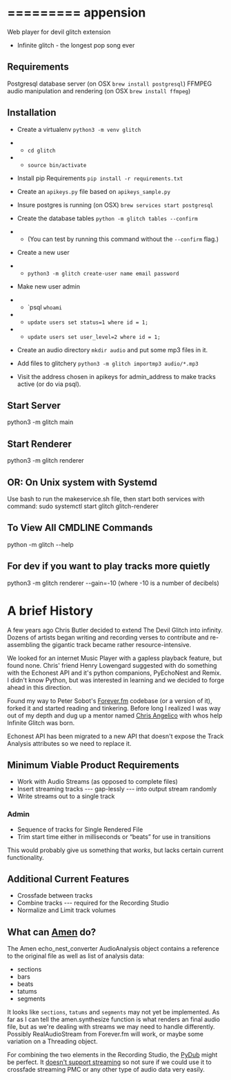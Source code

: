 =========
appension
=========

Web player for devil glitch extension
 - Infinite glitch - the longest pop song ever
 
## Requirements ##

Postgresql database server (on OSX `brew install postgresql`)
FFMPEG audio manipulation and rendering (on OSX `brew install ffmpeg`)

## Installation ##
  * Create a virtualenv `python3 -m venv glitch`
  * * `cd glitch`
  * * `source bin/activate`
  	
  * Install pip Requirements `pip install -r requirements.txt`
  
  * Create an `apikeys.py` file based on `apikeys_sample.py`
  
  * Insure postgres is running (on OSX) `brew services start postgresql`
  
  * Create the database tables `python -m glitch tables --confirm`
  * * (You can test by running this command without the `--confirm` flag.)
  
  * Create a new user
  * * `python3 -m glitch create-user name email password`
  
  * Make new user admin
  * * `psql ``whoami``
  * * `update users set status=1 where id = 1;`
  * * `update users set user_level=2 where id = 1;`
  
  * Create an audio directory `mkdir audio` and put some mp3 files in it.
  
  * Add files to glitchery `python3 -m glitch importmp3 audio/*.mp3`
  
  * Visit the address chosen in apikeys for admin_address to make tracks active (or do via psql).
  
 
## Start Server ##
python3 -m glitch main
 
## Start Renderer ##
python3 -m glitch renderer

## OR: On Unix system with Systemd ##
Use bash to run the makeservice.sh file, then start both services with command:
sudo systemctl start glitch glitch-renderer

## To View All CMDLINE Commands ##
python -m glitch --help

## For dev if you want to play tracks more quietly ##
python3 -m glitch renderer --gain=-10 (where -10 is a number of decibels)

# A brief History #
A few years ago Chris Butler decided to extend The Devil Glitch into infinity. Dozens of artists began writing and recording verses to contribute and re-assembling the gigantic track became rather resource-intensive.

We looked for an internet Music Player with a gapless playback feature, but found none. Chris' friend Henry Lowengard suggested with do something with the Echonest API and it's python companions, PyEchoNest and Remix. I didn't know Python, but was interested in learning and we decided to forge ahead in this direction.

Found my way to Peter Sobot's [Forever.fm](https://github.com/psobot/foreverfm) codebase (or a version of it), forked it and started reading and tinkering. Before long I realized I was way out of my depth and dug up a mentor named [Chris Angelico](https://github.com/Rosuav) with whos help Infinite Glitch was born.

Echonest API has been migrated to a new API that doesn't expose the Track Analysis attributes so we need to replace it. 

## Minimum Viable Product Requirements ##

 * Work with Audio Streams (as opposed to complete files)
 * Insert streaming tracks --- gap-lessly --- into output stream randomly
 * Write streams out to a single track
 ### Admin ###
  * Sequence of tracks for Single Rendered File
  * Trim start time either in milliseconds or &ldquo;beats&rdquo; for use in transitions

This would probably give us something that _works_, but lacks certain current functionality.

## Additional Current Features ##

 * Crossfade between tracks
 * Combine tracks --- required for the Recording Studio
 * Normalize and Limit track volumes
 
## What can [Amen](https://github.com/algorithmic-music-exploration/amen) do? ##
 
The Amen echo_nest_converter AudioAnalysis object contains a reference to the original file as well as list of analysis data:
 
 * sections
 * bars
 * beats
 * tatums
 * segments
  
It looks like `sections`, `tatums` and `segments` may not yet be implemented. As far as I can tell the amen.synthesize function is what renders an final audio file, but as we're dealing with streams we may need to handle differently. Possibly RealAudioStream from Forever.fm will work, or maybe some variation on a Threading object.

For combining the two elements in the Recording Studio, the [PyDub](https://github.com/jiaaro/pydub) might be perfect. It [doesn't support streaming](https://github.com/jiaaro/pydub/issues/124) so not sure if we could use it to crossfade streaming PMC or any other type of audio data very easily.